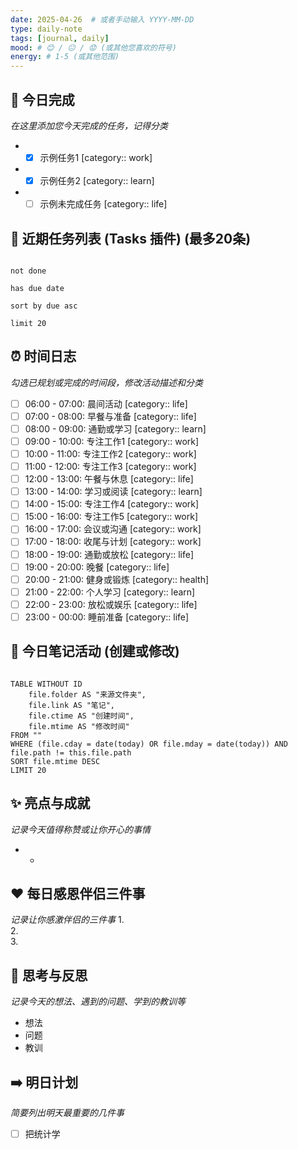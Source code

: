 ```yaml
---
date: 2025-04-26  # 或者手动输入 YYYY-MM-DD
type: daily-note
tags: [journal, daily]
mood: # 😊 / 😐 / 😟 (或其他您喜欢的符号)
energy: # 1-5 (或其他范围)
---
```

## 📝 今日完成

*在这里添加您今天完成的任务，记得分类*
*   - [x] 示例任务1 [category:: work]
*   - [x] 示例任务2 [category:: learn]
*   - [ ] 示例未完成任务 [category:: life]
## 📅 近期任务列表 (Tasks 插件) (最多20条)
```tasks

not done

has due date

sort by due asc

limit 20

```
## ⏰ 时间日志
*勾选已规划或完成的时间段，修改活动描述和分类*
- [ ] 06:00 - 07:00: 晨间活动 [category:: life]
- [ ] 07:00 - 08:00: 早餐与准备 [category:: life]
- [ ] 08:00 - 09:00: 通勤或学习 [category:: learn]
- [ ] 09:00 - 10:00: 专注工作1 [category:: work]
- [ ] 10:00 - 11:00: 专注工作2 [category:: work]
- [ ] 11:00 - 12:00: 专注工作3 [category:: work]
- [ ] 12:00 - 13:00: 午餐与休息 [category:: life]
- [ ] 13:00 - 14:00: 学习或阅读 [category:: learn]
- [ ] 14:00 - 15:00: 专注工作4 [category:: work]
- [ ] 15:00 - 16:00: 专注工作5 [category:: work]
- [ ] 16:00 - 17:00: 会议或沟通 [category:: work]
- [ ] 17:00 - 18:00: 收尾与计划 [category:: work]
- [ ] 18:00 - 19:00: 通勤或放松 [category:: life]
- [ ] 19:00 - 20:00: 晚餐 [category:: life]
- [ ] 20:00 - 21:00: 健身或锻炼 [category:: health]
- [ ] 21:00 - 22:00: 个人学习 [category:: learn]
- [ ] 22:00 - 23:00: 放松或娱乐 [category:: life]
- [ ] 23:00 - 00:00: 睡前准备 [category:: life]
## 📝 今日笔记活动 (创建或修改)
```dataview

TABLE WITHOUT ID
    file.folder AS "来源文件夹",
    file.link AS "笔记",
    file.ctime AS "创建时间",
    file.mtime AS "修改时间"
FROM ""
WHERE (file.cday = date(today) OR file.mday = date(today)) AND file.path != this.file.path
SORT file.mtime DESC
LIMIT 20
```
## ✨ 亮点与成就
*记录今天值得称赞或让你开心的事情*
*   -

## ❤️ 每日感恩伴侣三件事
*记录让你感激伴侣的三件事*
1.  
2.  
3.  

## 🤔 思考与反思
*记录今天的想法、遇到的问题、学到的教训等*
- 想法
- 问题
- 教训
## ➡️ 明日计划
*简要列出明天最重要的几件事*
- [ ] 把统计学